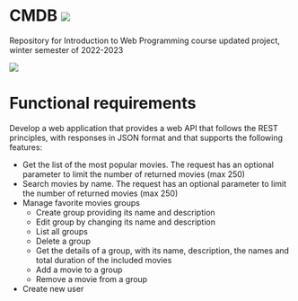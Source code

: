 # CMDB <img src ="https://skillicons.dev/icons?i=js,nodejs,express&perline=8" />

Repository for Introduction to Web Programming course updated project, winter semester of 2022-2023

<img src ="https://static.wpsocket.com/plugin/movie-database/banner-772x250.png" />

# <strong> Functional requirements </strong>

Develop a web application that provides a web API that follows the REST principles, with responses in JSON format and that supports the following features:

* Get the list of the most popular movies. The request has an optional parameter to limit the number of returned movies (max 250)
* Search movies by name. The request has an optional parameter to limit the number of returned movies (max 250)
* Manage favorite movies groups
    * Create group providing its name and description
    * Edit group by changing its name and description
    * List all groups
    * Delete a group
    * Get the details of a group, with its name, description, the names and total duration of the included movies
    * Add a movie to a group
    * Remove a movie from a group
* Create new user
